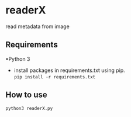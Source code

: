 # readerX
read metadata from image


## Requirements

•Python 3  
- install packages in requirements.txt using pip.  
``pip install -r requirements.txt``

## How to use

````
python3 readerX.py

````
